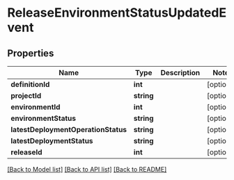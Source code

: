 # ReleaseEnvironmentStatusUpdatedEvent

## Properties
Name | Type | Description | Notes
------------ | ------------- | ------------- | -------------
**definitionId** | **int** |  | [optional] 
**projectId** | **string** |  | [optional] 
**environmentId** | **int** |  | [optional] 
**environmentStatus** | **string** |  | [optional] 
**latestDeploymentOperationStatus** | **string** |  | [optional] 
**latestDeploymentStatus** | **string** |  | [optional] 
**releaseId** | **int** |  | [optional] 

[[Back to Model list]](../README.md#documentation-for-models) [[Back to API list]](../README.md#documentation-for-api-endpoints) [[Back to README]](../README.md)


